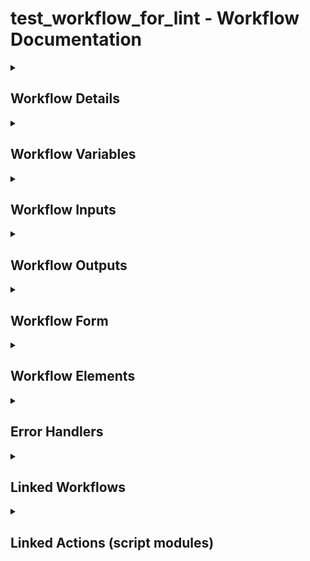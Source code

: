 # test_workflow_for_lint - Workflow Documentation
<details>
<summary><h2>Workflow Details</h2></summary>
- **Workflow Name:** test_workflow_for_lint
- **Workflow ID:** `61ef4779-a6df-4d4f-9d74-a9aedf4915ba`
- **Version:** 0.0.0
- **Description:** _No description provided_
</details>
<details>
<summary><h2>Workflow Variables</h2></summary>
| Name | Type |
|-|-|
| correctVariable | string |
</details>
<details>
<summary><h2>Workflow Inputs</h2></summary>
| Name | Type |
|-|-|
| thisiswronginput | string |
| vm | VC:VirtualMachine |
| newStorageProfile | string |
| diskName | string |
| changeVmPolicy | boolean |
</details>
<details>
<summary><h2>Workflow Outputs</h2></summary>
| Name | Type |
|-|-|
| actionResult | Array/Properties |
| errorMsg | string |
</details>
<details>
<summary><h2>Workflow Form</h2></summary>
| ID | Label | Data Type | Constraints | Default | Value List | Signpost |
|-|-|-|-|-|-|-|
| thisiswronginput | thisiswronginput | string | {"required":false} | {} | {} |  |
| vm | vm | reference | {"required":false} | {} | {} |  |
| newStorageProfile | newStorageProfile | string | {"required":false} | {} | {} |  |
| diskName | diskName | string | {"required":false} | {} | {} |  |
| changeVmPolicy | changeVmPolicy | boolean | {"required":false} | {} | {} |  |
</details>
<details>
<summary><h2>Workflow Elements</h2></summary>
#### Element: item0
- **Type:** end
- **Description:** _No description provided_
---
#### Element: [object Object]
- **Type:** task
- **Description:** [object Object]
**Script:**
```javascript
System.log('Hello World');
var firstString = 'test';
var secondString = firstString;
System.log(secondString)
```
---
#### Element: [object Object]
- **Type:** task
- **Description:** [object Object]
**Script:**
```javascript
System.log("Hello World");
var firstString = 'test'
```
---
#### Element: [object Object]
- **Type:** task
- **Description:** [object Object]
**Output Bindings:**
| Variable Name | Type | Workflow Variable |
|-|-|-|
| actionResult | Array/Properties | actionResult |
**Script:**
```javascript
//Auto generated script, cannot be modified !
actionResult = System.getModule("net.atos.dhc.automation").getAVISSLMonitor();
```
---
#### Element: item4
- **Type:** end
- **Description:** _No description provided_
---
#### Element: [object Object]
- **Type:** custom-condition
- **Description:** [object Object]
**Script:**
```javascript
return true;
```
---
#### Element: [object Object]
- **Type:** input
- **Description:** [object Object]
**Input Bindings:**
| Variable Name | Type | Workflow Variable |
|-|-|-|
| security.group | LdapGroup |  |
| security.assignees | Array/LdapUser |  |
| security.assignee.groups | Array/LdapGroup |  |
| timeout.date | Date |  |
---
#### Element: [object Object]
- **Type:** waiting-timer
- **Description:** _No description provided_
**Input Bindings:**
| Variable Name | Type | Workflow Variable |
|-|-|-|
| timer.date | Date |  |
---
#### Element: [object Object]
- **Type:** link
- **Description:**  
**Input Bindings:**
| Variable Name | Type | Workflow Variable |
|-|-|-|
| vm | VC:VirtualMachine | vm |
| newStorageProfile | string | newStorageProfile |
| diskName | string | diskName |
| changeVmPolicy | boolean | changeVmPolicy |
**Output Bindings:**
| Variable Name | Type | Workflow Variable |
|-|-|-|
| errorMsg | string | errorMsg |
---
#### Element: [object Object]
- **Type:** foreach
- **Description:** _No description provided_
---
#### Element: [object Object]
- **Type:** multiple
- **Description:** _No description provided_
---
#### Element: [object Object]
- **Type:** switch
- **Description:** [object Object]
**Script:**
```javascript
// Generated by the system, cannot be edited
if ( === "null") {
  return "item9";
} else if (true) {
  return "item4";
}
```
---
#### Element: [object Object]
- **Type:** end
- **Description:** _No description provided_
---
</details>
<details>
<summary><h2>Error Handlers</h2></summary>
- **Element Name:** item12 (throws: _None_)
</details>
<details>
<summary><h2>Linked Workflows</h2></summary>
- **Name:** [object Object], **ID:** `23947479-256a-4113-8115-8dce58bd1787`
</details>
<details>
<summary><h2>Linked Actions (script modules)</h2></summary>
- `net.atos.dhc.automation/getAVISSLMonitor`
</details>

